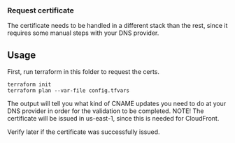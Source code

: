 ### Request certificate

The certificate needs to be handled in a different stack than the rest, since it requires some manual steps with your DNS provider.

## Usage

First, run terraform in this folder to request the certs.

```
terraform init
terraform plan --var-file config.tfvars
```

The output will tell you what kind of CNAME updates you need to do at your DNS provider in order for the validation to be completed.
NOTE! The certificate will be issued in us-east-1, since this is needed for CloudFront.

Verify later if the certificate was successfully issued.